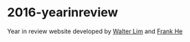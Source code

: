 # 2016-yearinreview

Year in review website developed by [Walter Lim](github.com/waltzaround) and [Frank He](github.com/frozenxzeus) 
